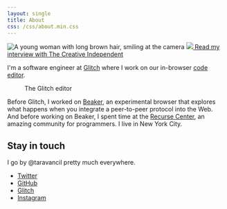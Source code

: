 ```yaml
---
layout: single
title: About
css: /css/about.min.css
---
```


<div class="flex headshot-container">
  <img class="headshot" src="/images/headshot.jpg" alt="A young woman with long brown hair, smiling at the camera">
  <a href="https://thecreativeindependent.com/people/web-developer-tara-vancil-on-exploring-how-to-be-online-in-radical-ways/" class="flex wavy">
    <img class="creative-ind-spiral" src="https://thecreativeindependent.com/images/logo-spiral.svg">
    Read my interview with The Creative Independent
  </a>
</div>

<p class="large-text">
  I'm a software engineer at <a href="https://glitch.com">Glitch</a> where I work on our in-browser <a href="https://glitch.com/edit">code editor</a>.

  <figure>
    <img src="/images/blog/im-joining-glitch/glitch-editor.png" alt="" />
    <figcaption>The Glitch editor</figcaption>
  </figure>
</p>

 Before Glitch, I worked on [Beaker](https://beakerbrowser.com), an experimental browser that explores what happens when you integrate a peer-to-peer protocol into the Web. And before working on Beaker, I spent time at the [Recurse Center](https://www.recurse.com), an amazing community for programmers. I live in New York City.

<p class="rc-scout"></p>

## Stay in touch

I go by @taravancil pretty much everywhere.

- [Twitter](https://twitter.com/taravancil)
- [GitHub](https://github.com/taravancil)
- [Glitch](https://glitch.com/@taravancil)
- [Instagram](https://instagram.com/taravancil)

<script src="https://www.recurse-scout.com/loader.js?t=0dcb1e3c1156a3fd0bda3cd94cfb434f"></script>
